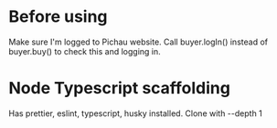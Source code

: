 # Before using

Make sure I'm logged to Pichau website. Call buyer.logIn() instead of buyer.buy() to check this and logging in.

# Node Typescript scaffolding

Has prettier, eslint, typescript, husky installed.
Clone with --depth 1
